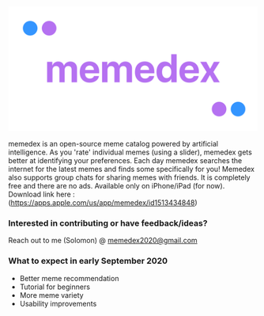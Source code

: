 ![logo](logo.png)



memedex is an open-source meme catalog powered by artificial intelligence. As you 'rate' individual memes (using a slider), memedex gets better at identifying your preferences. Each day memedex searches the internet for the latest memes and finds some specifically for you! Memedex also supports group chats for sharing memes with friends. It is completely free and there are no ads. Available only on iPhone/iPad (for now). Download link here : (https://apps.apple.com/us/app/memedex/id1513434848)



### Interested in contributing or have feedback/ideas?

Reach out to me (Solomon) @ memedex2020@gmail.com

### What to expect in early September 2020

- Better meme recommendation
- Tutorial for beginners
- More meme variety
- Usability improvements
